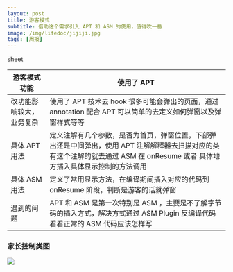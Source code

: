 ```yaml
---
layout: post
title: 游客模式
subtitle: 借助这个需求引入 APT 和 ASM 的使用，值得吹一番
image: /img/lifedoc/jijiji.jpg
tags: [周报]
---
```


sheet

| 游客模式功能 | 使用了 APT |
|---|---|
| 改功能影响较大，业务复杂 | 使用了 APT 技术去 hook 很多可能会弹出的页面，通过 annotation 配合 APT 可以简单的去定义如何弹窗以及弹窗样式等等 |
| 具体 APT 用法 | 定义注解有几个参数，是否为首页，弹窗位置，下部弹出还是中间弹出，使用 APT 注解解释器去扫描对应的类有这个注解的就去通过 ASM 在 onResume 或者 具体地方插入具体显示控制的方法调用 |
| 具体 ASM 用法 | 定义了常用显示方法，在编译期间插入对应的代码到 onResume 阶段，判断是游客的话就弹窗 |
| 遇到的问题 | APT 和 ASM 是第一次特别是 ASM ，主要是不了解字节码的插入方式，解决方式通过 ASM Plugin 反编译代码看看正常的 ASM 代码应该怎样写 |

### 家长控制类图

![](https://raw.githubusercontent.com/XPJ1993/images/master/PGC类图.png)


